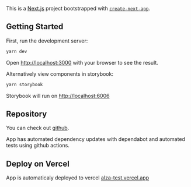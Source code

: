 This is a [Next.js](https://nextjs.org/) project bootstrapped with [`create-next-app`](https://github.com/vercel/next.js/tree/canary/packages/create-next-app).

## Getting Started

First, run the development server:

```bash
yarn dev
```

Open [http://localhost:3000](http://localhost:3000) with your browser to see the result.

Alternatively view components in storybook:

```bash
yarn storybook
```

Storybook will run on [http://localhost:6006](http://localhost:6006)

## Repository

You can check out [github](https://github.com/gregorjan/alza-test).

App has automated dependency updates with dependabot and automated tests using github actions.

## Deploy on Vercel

App is automaticaly deployed to vercel [alza-test.vercel.app](https://alza-test.vercel.app/)

##
